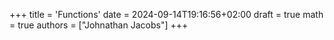 +++
title = 'Functions'
date = 2024-09-14T19:16:56+02:00
draft = true
math = true
authors = ["Johnathan Jacobs"]
+++
